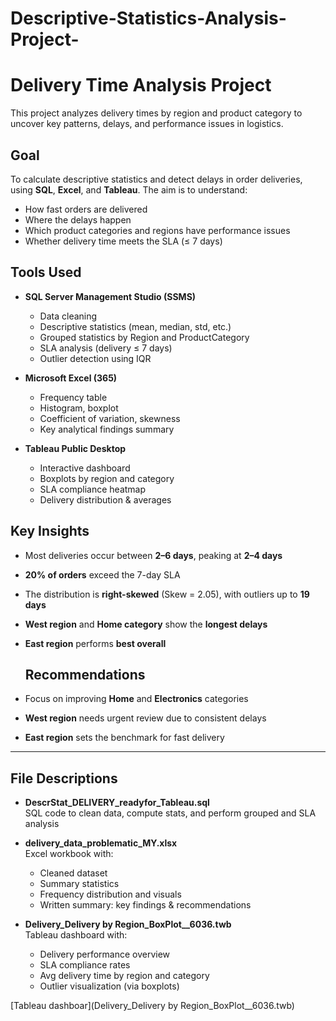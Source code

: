 # Descriptive-Statistics-Analysis-Project-
#  Delivery Time Analysis Project

This project analyzes delivery times by region and product category to uncover key patterns, delays, and performance issues in logistics.

##  Goal

To calculate descriptive statistics and detect delays in order deliveries, using **SQL**, **Excel**, and **Tableau**. The aim is to understand:

- How fast orders are delivered
- Where the delays happen
- Which product categories and regions have performance issues
- Whether delivery time meets the SLA (≤ 7 days)

##  Tools Used

- **SQL Server Management Studio (SSMS)**  
  - Data cleaning  
  - Descriptive statistics (mean, median, std, etc.)  
  - Grouped statistics by Region and ProductCategory  
  - SLA analysis (delivery ≤ 7 days)  
  - Outlier detection using IQR

- **Microsoft Excel (365)**  
  - Frequency table  
  - Histogram, boxplot  
  - Coefficient of variation, skewness  
  - Key analytical findings summary

- **Tableau Public Desktop**  
  - Interactive dashboard  
  - Boxplots by region and category  
  - SLA compliance heatmap  
  - Delivery distribution & averages

##  Key Insights

- Most deliveries occur between **2–6 days**, peaking at **2–4 days**
- **20% of orders** exceed the 7-day SLA
- The distribution is **right-skewed** (Skew = 2.05), with outliers up to **19 days**
- **West region** and **Home category** show the **longest delays**
- **East region** performs **best overall**

  ##  Recommendations

- Focus on improving **Home** and **Electronics** categories
- **West region** needs urgent review due to consistent delays
- **East region** sets the benchmark for fast delivery

---

##  File Descriptions

- **DescrStat_DELIVERY_readyfor_Tableau.sql**  
  SQL code to clean data, compute stats, and perform grouped and SLA analysis

- **delivery_data_problematic_MY.xlsx**  
  Excel workbook with:
  - Cleaned dataset
  - Summary statistics
  - Frequency distribution and visuals
  - Written summary: key findings & recommendations

- **Delivery_Delivery by Region_BoxPlot__6036.twb**  
  Tableau dashboard with:
  - Delivery performance overview
  - SLA compliance rates
  - Avg delivery time by region and category
  - Outlier visualization (via boxplots)

[Tableau dashboar](Delivery_Delivery by Region_BoxPlot__6036.twb)
